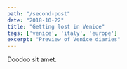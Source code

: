 ```yaml
---
path: "/second-post"
date: "2018-10-22"
title: "Getting lost in Venice"
tags: ['venice', 'italy', 'europe']
excerpt: "Preview of Venice diaries"
---
```


Doodoo sit amet.

